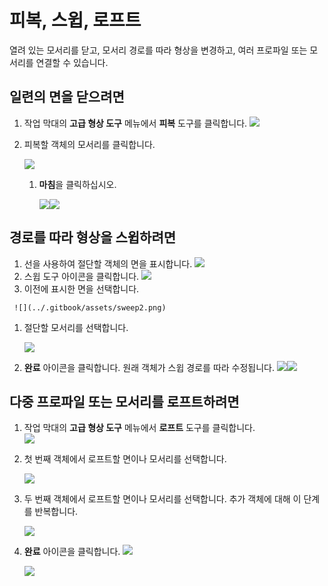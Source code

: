 # 피복, 스윕, 로프트

열려 있는 모서리를 닫고, 모서리 경로를 따라 형상을 변경하고, 여러 프로파일 또는 모서리를 연결할 수 있습니다.

## 일련의 면을 닫으려면

1. 작업 막대의 **고급 형상 도구** 메뉴에서 **피복** 도구를 클릭합니다. ![](<../.gitbook/assets/cover-tool (1).png>)
2. 피복할 객체의 모서리를 클릭합니다.

   ![](../.gitbook/assets/cover\_tool1.png)

   1. **마침**을 클릭하십시오.

      ![](<../.gitbook/assets/guid-e23d787e-5f90-4de1-b690-03306f0cb4b2-low (1) (1) (2).png>)![](../.gitbook/assets/cover-finish.PNG)

## 경로를 따라 형상을 스윕하려면

1. 선을 사용하여 절단할 객체의 면을 표시합니다. ![](../.gitbook/assets/sweep.png)
2. 스윕 도구 아이콘을 클릭합니다. ![](<../.gitbook/assets/sweep-tool (1).png>)
3.  이전에 표시한 면을 선택합니다.

   ```
    ![](../.gitbook/assets/sweep2.png)
   ```

   1.  절단할 모서리를 선택합니다.

        ![](../.gitbook/assets/sweep3.png)
   2. **완료** 아이콘을 클릭합니다. 원래 객체가 스윕 경로를 따라 수정됩니다. ![](../.gitbook/assets/sweep4.png)![](<../.gitbook/assets/guid-e23d787e-5f90-4de1-b690-03306f0cb4b2-low (1) (1) (1).png>)

## 다중 프로파일 또는 모서리를 로프트하려면

1. 작업 막대의 **고급 형상 도구** 메뉴에서 **로프트** 도구를 클릭합니다. \
![](<../.gitbook/assets/loft-tool (1).png>)
2.  첫 번째 객체에서 로프트할 면이나 모서리를 선택합니다.

    ![](../.gitbook/assets/loft1.png)
3.  두 번째 객체에서 로프트할 면이나 모서리를 선택합니다. 추가 객체에 대해 이 단계를 반복합니다.

    ![](../.gitbook/assets/loft2.png)
4.  **완료** 아이콘을 클릭합니다. ![](<../.gitbook/assets/guid-e23d787e-5f90-4de1-b690-03306f0cb4b2-low (1) (1) (2) (1).png>)

    ![](../.gitbook/assets/loft3.png)
